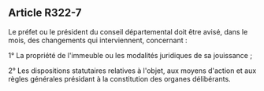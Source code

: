 ## Article R322-7

Le préfet ou le président du conseil départemental doit être avisé, dans le mois, des changements qui
interviennent, concernant :

1° La propriété de l'immeuble ou les modalités juridiques de sa jouissance ;

2° Les dispositions statutaires relatives à l'objet, aux moyens d'action et aux règles générales présidant à la
constitution des organes délibérants.


